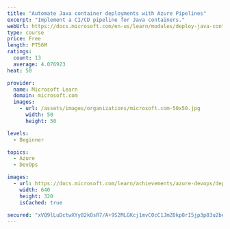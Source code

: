 ```yaml
---
title: "Automate Java container deployments with Azure Pipelines"
excerpt: "Implement a CI/CD pipeline for Java containers."
webUrl: https://docs.microsoft.com/en-us/learn/modules/deploy-java-containers/
type: course
price: Free
length: PT56M
ratings:
  count: 13
  average: 4.076923
heat: 50

provider:
  name: Microsoft Learn
  domain: microsoft.com
  images:
    - url: /assets/images/organizations/microsoft.com-50x50.jpg
      width: 50
      height: 50

levels:
  - Beginner

topics:
  - Azure
  - DevOps

images:
  - url: https://docs.microsoft.com/learn/achievements/azure-devops/deploy-java-containers-social.png
    width: 640
    height: 320
    isCached: true

secured: "xVQ9lLuDctwXYy82kOsR7/A+9S2MLGKcj1mvC0cC1JmZ0kp8rI5jp3p83u2bevyujEh79xule34mlLFp/34FN71kWRCUfZCuGoqxMBAo9hQg+XkDZMq5oSVjuHiOolmGnEoHhvdwumw+lSwF9VZdeaIXNu1OU198R9HXDrZoyPjPaSpPYgHoPxLYFNGDRwgfoWh1gXsEiWTdF1VE4WyXPYnNqzwsfJ8X7pGJ9R3TMI1HK5TPlo8Y+gF64YvLZcbP+0RBwbFTU7pCu9l16hhs0+T9fjpm8o8IoCt6lv4YwaQzVgMF22ubOlGaW6aSnoL8SeWRwlNWg1whi65Ctxc/i2s7lB9gcC5jYQlHfJmnBe2uDJaBZ018iHnSfN7uZyccREQldOURrSB7yW+vj/u1yE23I1K/jkUMBqd6fm5fatI=;bemUxQ1r62wXPgPoBdh0zg=="
---
```


